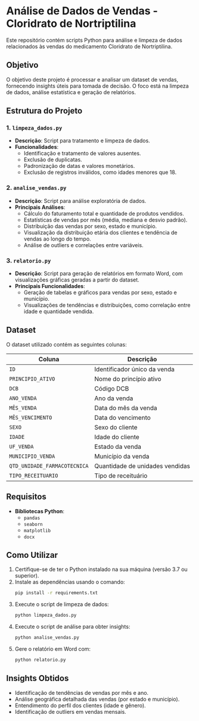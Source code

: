 
# Análise de Dados de Vendas - Cloridrato de Nortriptilina

Este repositório contém scripts Python para análise e limpeza de dados relacionados às vendas do medicamento Cloridrato de Nortriptilina.

## Objetivo

O objetivo deste projeto é processar e analisar um dataset de vendas, fornecendo insights úteis para tomada de decisão. O foco está na limpeza de dados, análise estatística e geração de relatórios.

## Estrutura do Projeto

### 1. `limpeza_dados.py`

- **Descrição**: Script para tratamento e limpeza de dados.
- **Funcionalidades**:
  - Identificação e tratamento de valores ausentes.
  - Exclusão de duplicatas.
  - Padronização de datas e valores monetários.
  - Exclusão de registros inválidos, como idades menores que 18.

### 2. `analise_vendas.py`

- **Descrição**: Script para análise exploratória de dados.
- **Principais Análises**:
  - Cálculo do faturamento total e quantidade de produtos vendidos.
  - Estatísticas de vendas por mês (média, mediana e desvio padrão).
  - Distribuição das vendas por sexo, estado e município.
  - Visualização da distribuição etária dos clientes e tendência de vendas ao longo do tempo.
  - Análise de outliers e correlações entre variáveis.

### 3. `relatorio.py`

- **Descrição**: Script para geração de relatórios em formato Word, com visualizações gráficas geradas a partir do dataset.
- **Principais Funcionalidades**:
  - Geração de tabelas e gráficos para vendas por sexo, estado e município.
  - Visualizações de tendências e distribuições, como correlação entre idade e quantidade vendida.

## Dataset

O dataset utilizado contém as seguintes colunas:

| Coluna                     | Descrição                          |
|----------------------------|------------------------------------|
| `ID`                       | Identificador único da venda       |
| `PRINCIPIO_ATIVO`          | Nome do princípio ativo            |
| `DCB`                      | Código DCB                        |
| `ANO_VENDA`                | Ano da venda                      |
| `MÊS_VENDA`                | Data do mês da venda              |
| `MÊS_VENCIMENTO`           | Data do vencimento                |
| `SEXO`                     | Sexo do cliente                   |
| `IDADE`                    | Idade do cliente                  |
| `UF_VENDA`                 | Estado da venda                   |
| `MUNICIPIO_VENDA`          | Município da venda                |
| `QTD_UNIDADE_FARMACOTECNICA` | Quantidade de unidades vendidas   |
| `TIPO_RECEITUARIO`         | Tipo de receituário               |

## Requisitos

- **Bibliotecas Python**:
  - `pandas`
  - `seaborn`
  - `matplotlib`
  - `docx`

## Como Utilizar

1. Certifique-se de ter o Python instalado na sua máquina (versão 3.7 ou superior).
2. Instale as dependências usando o comando:
   ```bash
   pip install -r requirements.txt
   ```
3. Execute o script de limpeza de dados:
   ```bash
   python limpeza_dados.py
   ```
4. Execute o script de análise para obter insights:
   ```bash
   python analise_vendas.py
   ```
5. Gere o relatório em Word com:
   ```bash
   python relatorio.py
   ```

## Insights Obtidos

- Identificação de tendências de vendas por mês e ano.
- Análise geográfica detalhada das vendas (por estado e município).
- Entendimento do perfil dos clientes (idade e gênero).
- Identificação de outliers em vendas mensais.


